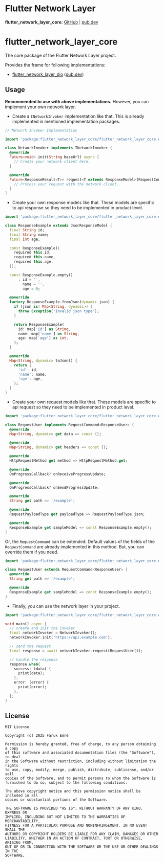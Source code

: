 # Flutter Network Layer

**flutter_network_layer_core:** [GitHub][gh_flutter_network_layer_core] | [pub.dev][pd_flutter_network_layer_core]

# flutter_network_layer_core

The core package of the Flutter Network Layer project.

Provides the frame for following implementations:

- [flutter_network_layer_dio][gh_flutter_network_layer_dio] ([pub.dev][pd_flutter_network_layer_dio])

## Usage

**Recommended to use with above implementations.** However, you can implement your own network layer.

- Create a `INetworkInvoker` implementation like that. This is already implemented in mentioned implementation packages.

```dart
// Network Invoker Implementation

import 'package:flutter_network_layer_core/flutter_network_layer_core.dart';

class NetworkInvoker implements INetworkInvoker {
  @override
  Future<void> init(String baseUrl) async {
    // Create your network client here.
  }

  @override
  Future<ResponseResult<T>> request<T extends ResponseModel>(RequestCommand<T> request) async {
    // Process your request with the network client.
  }
}
```

- Create your own response models like that. These models are specific to api response so they need to be implemented
  in product level.

```dart
import 'package:flutter_network_layer_core/flutter_network_layer_core.dart';

class ResponseExample extends JsonResponseModel {
  final String id;
  final String name;
  final int age;

  const ResponseExample({
    required this.id,
    required this.name,
    required this.age,
  });

  const ResponseExample.empty()
      : id = '',
        name = '',
        age = 0;

  @override
  factory ResponseExample.fromJson(dynamic json) {
    if (json is! Map<String, dynamic>) {
      throw Exception('Invalid json type');
    }

    return ResponseExample(
      id: map['id'] as String,
      name: map['name'] as String,
      age: map['age'] as int,
    );
  }

  @override
  Map<String, dynamic> toJson() {
    return {
      'id': id,
      'name': name,
      'age': age,
    };
  }
}
```

- Create your own request models like that. These models are specific to api request so they need to be implemented
  in product level.

```dart
import 'package:flutter_network_layer_core/flutter_network_layer_core.dart';

class RequestUser implements RequestCommand<ResponseUser> {
  @override
  Map<String, dynamic> get data => const {};

  @override
  Map<String, dynamic> get headers => const {};

  @override
  HttpRequestMethod get method => HttpRequestMethod.get;

  @override
  OnProgressCallback? onReceiveProgressUpdate;

  @override
  OnProgressCallback? onSendProgressUpdate;

  @override
  String get path => '/example';

  @override
  RequestPayloadType get payloadType => RequestPayloadType.json;

  @override
  ResponseExample get sampleModel => const ResponseExample.empty();
}
```

Or, the `RequestCommand` can be extended. Default values of the fields of the `RequestCommand` are already implemented
in this method. But, you can override them if you need.

```dart
import 'package:flutter_network_layer_core/flutter_network_layer_core.dart';

class RequestUser extends RequestCommand<ResponseUser> {
  @override
  String get path => '/example';

  @override
  ResponseExample get sampleModel => const ResponseExample.empty();
}
```

- Finally, you can use the network layer in your project.

```dart
import 'package:flutter_network_layer_core/flutter_network_layer_core.dart';

void main() async {
  // create and init the invoker
  final networkInvoker = NetworkInvoker();
  networkInvoker.init('https://api.example.com');

  // send the request
  final response = await networkInvoker.request(RequestUser());

  // handle the response
  response.when(
    success: (data) {
      print(data);
    },
    error: (error) {
      print(error);
    },
  );
}
```

## License

```
MIT License

Copyright (c) 2025 Faruk Emre

Permission is hereby granted, free of charge, to any person obtaining a copy
of this software and associated documentation files (the "Software"), to deal
in the Software without restriction, including without limitation the rights
to use, copy, modify, merge, publish, distribute, sublicense, and/or sell
copies of the Software, and to permit persons to whom the Software is
furnished to do so, subject to the following conditions:

The above copyright notice and this permission notice shall be included in all
copies or substantial portions of the Software.

THE SOFTWARE IS PROVIDED "AS IS", WITHOUT WARRANTY OF ANY KIND, EXPRESS OR
IMPLIED, INCLUDING BUT NOT LIMITED TO THE WARRANTIES OF MERCHANTABILITY,
FITNESS FOR A PARTICULAR PURPOSE AND NONINFRINGEMENT. IN NO EVENT SHALL THE
AUTHORS OR COPYRIGHT HOLDERS BE LIABLE FOR ANY CLAIM, DAMAGES OR OTHER
LIABILITY, WHETHER IN AN ACTION OF CONTRACT, TORT OR OTHERWISE, ARISING FROM,
OUT OF OR IN CONNECTION WITH THE SOFTWARE OR THE USE OR OTHER DEALINGS IN THE
SOFTWARE.
```

[gh_flutter_network_layer_core]: https://github.com/femrek/flutter_network_layer/tree/main/flutter_network_layer_core

[pd_flutter_network_layer_core]: https://pub.dev/packages/flutter_network_layer_core

[gh_flutter_network_layer_dio]: https://github.com/femrek/flutter_network_layer/tree/main/flutter_network_layer_dio

[pd_flutter_network_layer_dio]: https://pub.dev/packages/flutter_network_layer_dio
